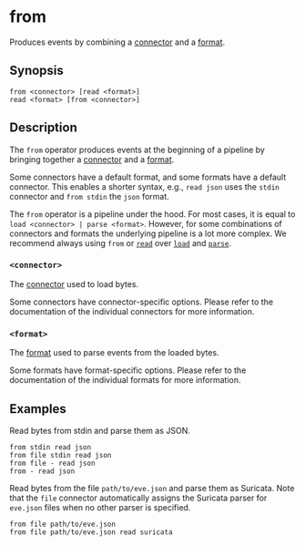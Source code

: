# from

Produces events by combining a [connector][connectors] and a [format][formats].

## Synopsis

```
from <connector> [read <format>]
read <format> [from <connector>]
```

## Description

The `from` operator produces events at the beginning of a pipeline by bringing
together a [connector][connectors] and a [format][formats].

Some connectors have a default format, and some formats have a default
connector. This enables a shorter syntax, e.g., `read json` uses the
`stdin` connector and `from stdin` the `json` format.

The `from` operator is a pipeline under the hood. For most cases, it is equal to
`load <connector> | parse <format>`. However, for some combinations of
connectors and formats the underlying pipeline is a lot more complex. We
recommend always using `from` or [`read`](read.md) over [`load`](load.md) and
[`parse`](../transformations/parse.md).

### `<connector>`

The [connector][connectors] used to load bytes.

Some connectors have connector-specific options. Please refer to the
documentation of the individual connectors for more information.

### `<format>`

The [format][formats] used to parse events from the loaded bytes.

Some formats have format-specific options. Please refer to the documentation of
the individual formats for more information.

## Examples

Read bytes from stdin and parse them as JSON.

```
from stdin read json
from file stdin read json
from file - read json
from - read json
```

Read bytes from the file `path/to/eve.json` and parse them as Suricata.
Note that the `file` connector automatically assigns the Suricata parser for
`eve.json` files when no other parser is specified.

```
from file path/to/eve.json
from file path/to/eve.json read suricata
```

[connectors]: ../../connectors.md
[formats]: ../../formats.md
